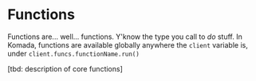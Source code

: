 # Functions

Functions are... well... functions. Y'know the type you call to *do* stuff. In Komada, functions are available globally anywhere the `client` variable is, under `client.funcs.functionName.run()`

[tbd: description of core functions]